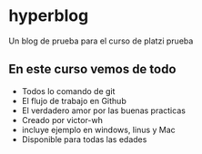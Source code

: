# hyperblog
Un blog de prueba para el curso de platzi prueba

## En este curso vemos de todo
* Todos lo comando de git
* El flujo de trabajo en Github
* El verdadero amor por las buenas practicas
* Creado por victor-wh
* incluye ejemplo en windows, linus y Mac
* Disponible para todas las edades
